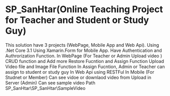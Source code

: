 # SP_SanHtar(Online Teaching Project for Teacher and Student or Study Guy)
This solution have 3 projects (WebPage, Mobile App and Web Api).
Using .Net Core 3.1
Using Xamarin.Form for Mobile App.
Have Authentication and Authrorization Function.
In WebPage (For Teacher or Admin Upload video )
CRUD function and Add more Restore Fucntion and Assign Function
Upload Video file and Image File Function
In Assign Fucntion, Admin or Teacher can assign to student or study guy
In Web Api using RESTFul
In Mobile (For Studnet or Member)
Can see vidoe or downlaod video from Upload in Server (Admin)
Can see sample video Path SP_SanHtar\SP_SanHtar\SampleVideo
